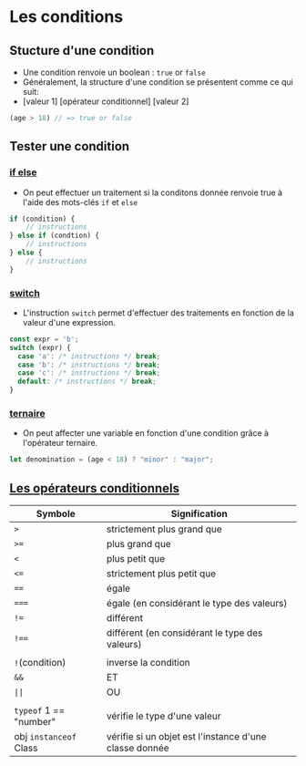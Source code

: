 # Les conditions

## Stucture d'une condition
* Une condition renvoie un boolean : ```true``` or ```false```
* Généralement, la structure d'une condition se présentent comme ce qui suit:
* [valeur 1] [opérateur conditionnel] [valeur 2]
```js
(age > 18) // => true or false
```

## Tester une condition

### [if else](https://developer.mozilla.org/fr/docs/Web/JavaScript/Reference/Statements/if...else)
* On peut effectuer un traitement si la conditons donnée renvoie true à l'aide des mots-clés ```if```  et ```else```
```js
if (condition) {
    // instructions
} else if (condtion) {
    // instructions
} else {
    // instructions
}
```
### [switch](https://developer.mozilla.org/fr/docs/Web/JavaScript/Reference/Statements/switch)
* L'instruction ```switch``` permet d'effectuer des traitements en fonction de la valeur d'une expression.
```js
const expr = 'b';
switch (expr) {
  case 'a': /* instructions */ break;
  case 'b': /* instructions */ break;
  case 'c': /* instructions */ break;
  default: /* instructions */ break;
}
```

### [ternaire](https://developer.mozilla.org/fr/docs/Web/JavaScript/Reference/Operators/Conditional_Operator)
* On peut affecter une variable en fonction d'une condition grâce à l'opérateur ternaire.
```js
let denomination = (age < 18) ? "minor" : "major";
```

## [Les opérateurs conditionnels](https://developer.mozilla.org/fr/docs/Web/JavaScript/Guide/Expressions_and_Operators)
| Symbole | Signification |
|---|---|
| ```>``` | strictement plus grand que |
| ```>=``` | plus grand que  |
| ```<``` | plus petit que |
| ```<=``` | strictement plus petit que |
| ```==``` | égale |
| ```===``` | égale (en considérant le type des valeurs) |
| ```!=``` | différent |
| ```!==``` | différent (en considérant le type des valeurs) |
| | |
| ```!```(condition) | inverse la condition |
| ```&&``` | ET |
| ```\|\|``` | OU |
| | |
| ```typeof``` 1 == "number" | vérifie le type d'une valeur |
| obj ```instanceof``` Class | vérifie si un objet est l'instance d'une classe donnée |